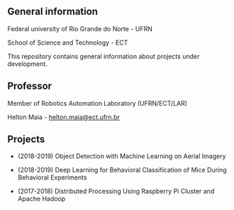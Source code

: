 ## General information 
Federal university of Rio Grande do Norte - UFRN

School of Science and Technology - ECT

This repository contains general information about projects under development.

## Professor

Member of Robotics Automation Laboratory (UFRN/ECT/LAR)

Helton Maia - helton.maia@ect.ufrn.br

## Projects

* (2018-2019) Object Detection with Machine Learning on Aerial Imagery

* (2018-2019) Deep Learning for Behavioral Classification of Mice During Behavioral Experiments

* (2017-2018) Distributed Processing Using Raspberry Pi Cluster and Apache Hadoop
 
